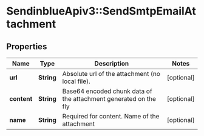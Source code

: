 # SendinblueApiv3::SendSmtpEmailAttachment

## Properties
Name | Type | Description | Notes
------------ | ------------- | ------------- | -------------
**url** | **String** | Absolute url of the attachment (no local file). | [optional] 
**content** | **String** | Base64 encoded chunk data of the attachment generated on the fly | [optional] 
**name** | **String** | Required for content. Name of the attachment | [optional] 



